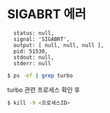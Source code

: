 # SIGABRT 에러

```
  status: null,
  signal: 'SIGABRT',
  output: [ null, null, null ],
  pid: 51530,
  stdout: null,
  stderr: null
```

```bash
$ ps -ef | grep turbo
```

turbo 관련 프로세스 확인 후

```bash
$ kill -9 <프로세스ID>
```
